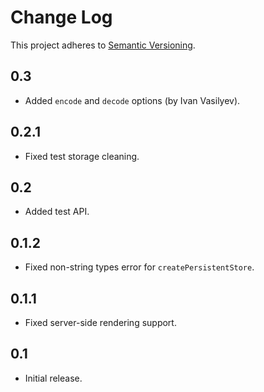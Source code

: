 # Change Log
This project adheres to [Semantic Versioning](http://semver.org/).

## 0.3
* Added `encode` and `decode` options (by Ivan Vasilyev).

## 0.2.1
* Fixed test storage cleaning.

## 0.2
* Added test API.

## 0.1.2
* Fixed non-string types error for `createPersistentStore`.

## 0.1.1
* Fixed server-side rendering support.

## 0.1
* Initial release.
